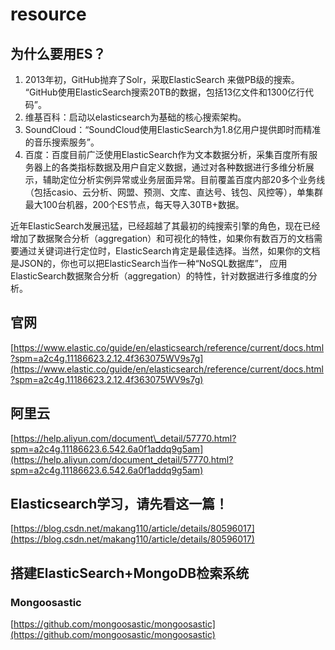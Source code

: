 # resource

## 为什么要用ES？

1. 2013年初，GitHub抛弃了Solr，采取ElasticSearch 来做PB级的搜索。 “GitHub使用ElasticSearch搜索20TB的数据，包括13亿文件和1300亿行代码”。
2. 维基百科：启动以elasticsearch为基础的核心搜索架构。
3. SoundCloud：“SoundCloud使用ElasticSearch为1.8亿用户提供即时而精准的音乐搜索服务”。
4. 百度：百度目前广泛使用ElasticSearch作为文本数据分析，采集百度所有服务器上的各类指标数据及用户自定义数据，通过对各种数据进行多维分析展示，辅助定位分析实例异常或业务层面异常。目前覆盖百度内部20多个业务线（包括casio、云分析、网盟、预测、文库、直达号、钱包、风控等），单集群最大100台机器，200个ES节点，每天导入30TB+数据。

近年ElasticSearch发展迅猛，已经超越了其最初的纯搜索引擎的角色，现在已经增加了数据聚合分析（aggregation）和可视化的特性，如果你有数百万的文档需要通过关键词进行定位时，ElasticSearch肯定是最佳选择。当然，如果你的文档是JSON的，你也可以把ElasticSearch当作一种“NoSQL数据库”， 应用ElasticSearch数据聚合分析（aggregation）的特性，针对数据进行多维度的分析。

## 官网

[https://www.elastic.co/guide/en/elasticsearch/reference/current/docs.html?spm=a2c4g.11186623.2.12.4f363075WV9s7g](https://www.elastic.co/guide/en/elasticsearch/reference/current/docs.html?spm=a2c4g.11186623.2.12.4f363075WV9s7g)

## 阿里云

[https://help.aliyun.com/document\_detail/57770.html?spm=a2c4g.11186623.6.542.6a0f1addq9g5am](https://help.aliyun.com/document_detail/57770.html?spm=a2c4g.11186623.6.542.6a0f1addq9g5am)

## Elasticsearch学习，请先看这一篇！

[https://blog.csdn.net/makang110/article/details/80596017](https://blog.csdn.net/makang110/article/details/80596017)

## 搭建ElasticSearch+MongoDB检索系统

### Mongoosastic

[https://github.com/mongoosastic/mongoosastic](https://github.com/mongoosastic/mongoosastic)


